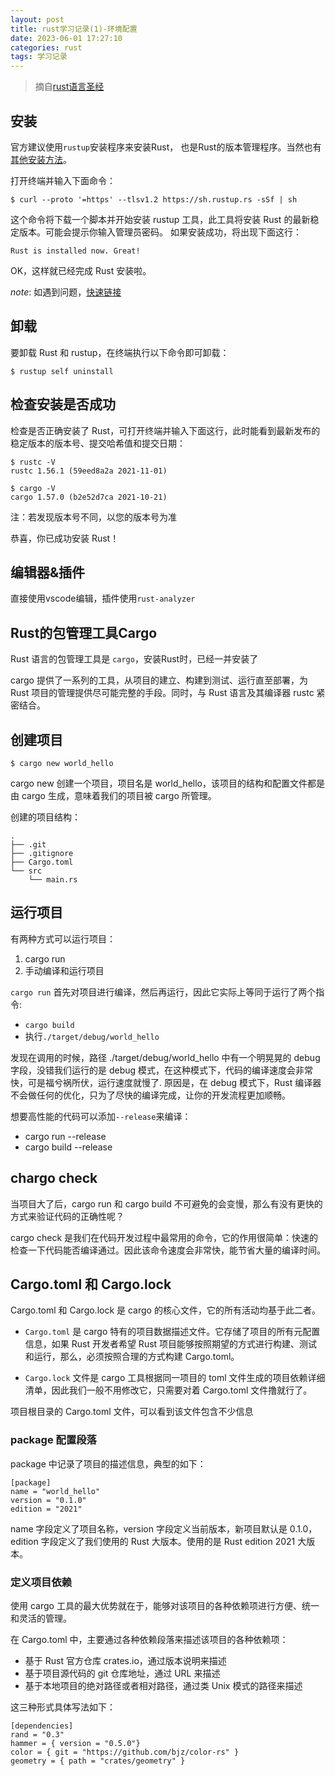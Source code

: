 ```yaml
---
layout: post
title: rust学习记录(1)-环境配置
date: 2023-06-01 17:27:10
categories: rust
tags: 学习记录
---
```


> 摘自[rust语言圣经](https://course.rs/)

## 安装

官方建议使用`rustup`安装程序来安装Rust， 也是Rust的版本管理程序。当然也有[其他安装方法](https://forge.rust-lang.org/infra/other-installation-methods.html#other-rust-installation-methods)。

打开终端并输入下面命令：
```shell
$ curl --proto '=https' --tlsv1.2 https://sh.rustup.rs -sSf | sh
```
这个命令将下载一个脚本并开始安装 rustup 工具，此工具将安装 Rust 的最新稳定版本。可能会提示你输入管理员密码。
如果安装成功，将出现下面这行：
```shell
Rust is installed now. Great!
```
OK，这样就已经完成 Rust 安装啦。

*note*: 如遇到问题，[快速链接](https://course.rs/first-try/installation.html#%E5%AE%89%E8%A3%85-c-%E8%AF%AD%E8%A8%80%E7%BC%96%E8%AF%91%E5%99%A8%E9%9D%9E%E5%BF%85%E9%9C%80)

## 卸载
要卸载 Rust 和 rustup，在终端执行以下命令即可卸载：
```shell
$ rustup self uninstall
```

## 检查安装是否成功

检查是否正确安装了 Rust，可打开终端并输入下面这行，此时能看到最新发布的稳定版本的版本号、提交哈希值和提交日期：

```shell
$ rustc -V
rustc 1.56.1 (59eed8a2a 2021-11-01)

$ cargo -V
cargo 1.57.0 (b2e52d7ca 2021-10-21)
```
注：若发现版本号不同，以您的版本号为准

恭喜，你已成功安装 Rust！

## 编辑器&插件

直接使用vscode编辑，插件使用`rust-analyzer`

## Rust的包管理工具Cargo

Rust 语言的包管理工具是 `cargo`，安装Rust时，已经一并安装了

cargo 提供了一系列的工具，从项目的建立、构建到测试、运行直至部署，为 Rust 项目的管理提供尽可能完整的手段。同时，与 Rust 语言及其编译器 rustc 紧密结合。

## 创建项目

```shell
$ cargo new world_hello
```
cargo new 创建一个项目，项目名是 world_hello，该项目的结构和配置文件都是由 cargo 生成，意味着我们的项目被 cargo 所管理。

创建的项目结构：

```shell
.
├── .git
├── .gitignore
├── Cargo.toml
└── src
    └── main.rs
```

## 运行项目

有两种方式可以运行项目：
1. cargo run
2. 手动编译和运行项目

`cargo run` 首先对项目进行编译，然后再运行，因此它实际上等同于运行了两个指令: 
- `cargo build` 
- 执行`./target/debug/world_hello`

发现在调用的时候，路径 ./target/debug/world_hello 中有一个明晃晃的 debug 字段，没错我们运行的是 debug 模式，在这种模式下，代码的编译速度会非常快，可是福兮祸所伏，运行速度就慢了. 原因是，在 debug 模式下，Rust 编译器不会做任何的优化，只为了尽快的编译完成，让你的开发流程更加顺畅。

想要高性能的代码可以添加`--release`来编译：
- cargo run --release
- cargo build --release

## chargo check
当项目大了后，cargo run 和 cargo build 不可避免的会变慢，那么有没有更快的方式来验证代码的正确性呢？

cargo check 是我们在代码开发过程中最常用的命令，它的作用很简单：快速的检查一下代码能否编译通过。因此该命令速度会非常快，能节省大量的编译时间。

## Cargo.toml 和 Cargo.lock

Cargo.toml 和 Cargo.lock 是 cargo 的核心文件，它的所有活动均基于此二者。

- `Cargo.toml` 是 cargo 特有的项目数据描述文件。它存储了项目的所有元配置信息，如果 Rust 开发者希望 Rust 项目能够按照期望的方式进行构建、测试和运行，那么，必须按照合理的方式构建 Cargo.toml。

- `Cargo.lock` 文件是 cargo 工具根据同一项目的 toml 文件生成的项目依赖详细清单，因此我们一般不用修改它，只需要对着 Cargo.toml 文件撸就行了。

项目根目录的 Cargo.toml 文件，可以看到该文件包含不少信息

### package 配置段落

package 中记录了项目的描述信息，典型的如下：

```
[package]
name = "world_hello"
version = "0.1.0"
edition = "2021"
```
name 字段定义了项目名称，version 字段定义当前版本，新项目默认是 0.1.0，edition 字段定义了我们使用的 Rust 大版本。使用的是 Rust edition 2021 大版本。

### 定义项目依赖

使用 cargo 工具的最大优势就在于，能够对该项目的各种依赖项进行方便、统一和灵活的管理。

在 Cargo.toml 中，主要通过各种依赖段落来描述该项目的各种依赖项：

- 基于 Rust 官方仓库 crates.io，通过版本说明来描述
- 基于项目源代码的 git 仓库地址，通过 URL 来描述
- 基于本地项目的绝对路径或者相对路径，通过类 Unix 模式的路径来描述

这三种形式具体写法如下：

```
[dependencies]
rand = "0.3"
hammer = { version = "0.5.0"}
color = { git = "https://github.com/bjz/color-rs" }
geometry = { path = "crates/geometry" }
```

